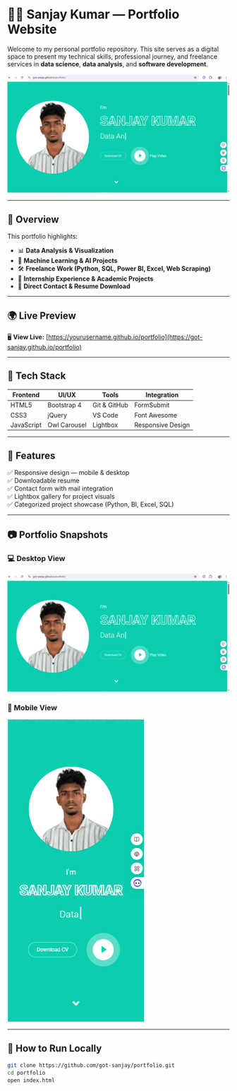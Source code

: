 # 👨‍💻 Sanjay Kumar — Portfolio Website

Welcome to my personal portfolio repository. This site serves as a digital space to present my technical skills, professional journey, and freelance services in **data science**, **data analysis**, and **software development**.

![Portfolio Screenshot](img/desktopView.png)

---

## 📌 Overview

This portfolio highlights:

- 📊 **Data Analysis & Visualization**
- 🤖 **Machine Learning & AI Projects**
- 🛠️ **Freelance Work (Python, SQL, Power BI, Excel, Web Scraping)**
- 🧠 **Internship Experience & Academic Projects**
- 📨 **Direct Contact & Resume Download**

---

## 🌍 Live Preview

🖥️ **View Live:** [https://yourusername.github.io/portfolio](https://got-sanjay.github.io/portfolio)

---

## 🧰 Tech Stack

| Frontend  | UI/UX       | Tools       | Integration    |
|-----------|-------------|-------------|----------------|
| HTML5     | Bootstrap 4 | Git & GitHub| FormSubmit     |
| CSS3      | jQuery      | VS Code     | Font Awesome   |
| JavaScript| Owl Carousel| Lightbox    | Responsive Design |

---

## 🚀 Features

✅ Responsive design — mobile & desktop  
✅ Downloadable resume  
✅ Contact form with mail integration  
✅ Lightbox gallery for project visuals  
✅ Categorized project showcase (Python, BI, Excel, SQL)

---

## 📷 Portfolio Snapshots

### 💻 Desktop View

![Desktop View](img/desktopView.png)

### 📱 Mobile View

![Mobile View](img/mobileView.png)

---

## 📁 How to Run Locally

```bash
git clone https://github.com/got-sanjay/portfolio.git
cd portfolio
open index.html

